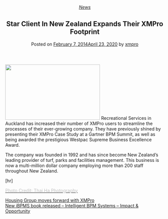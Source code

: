 <div class="large-9 col">
<article class="post-2917 post type-post status-publish format-standard has-post-thumbnail hentry category-news tag-bpm" id="post-2917">
<div class="article-inner">
<header class="entry-header">
<div class="entry-header-text entry-header-text-top text-center">
<h6 class="entry-category is-xsmall"><a href="https://xmpro.com/category/news/" rel="category tag">News</a></h6><h1 class="entry-title">Star Client In New Zealand Expands Their XMPro Footprint</h1><div class="entry-divider is-divider small"></div>
<div class="entry-meta uppercase is-xsmall">
<span class="posted-on">Posted on <a href="https://xmpro.com/star-client-in-new-zealand-expands-their-xmpro-footprint/" rel="bookmark"><time class="entry-date published" datetime="2014-02-07T05:49:08+00:00">February 7, 2014</time><time class="updated" datetime="2020-04-23T00:03:44+00:00">April 23, 2020</time></a></span> <span class="byline">by <span class="meta-author vcard"><a class="url fn n" href="https://xmpro.com/author/xmpro/">xmpro</a></span></span> </div>
</div>
</header>
<div class="entry-content single-page">
<p><img height="175" src="https://xmpro.com/wp-content/uploads/2014/02/small__5945757060-300x175-1.jpg" width="300"/>
Recreational Services in Auckland has increased their number of XMPro users to streamline the processes of their ever-growing company. They have previously shined by presenting their XMPro Case Study at a Gartner BPM Summit, as well as being awarded the prestigious Westpac Supreme Business Excellence Award.</p>
<p>The company was founded in 1992 and has since become New Zealand’s leading provider of turf, parks and facilities management. This business is now a multi-million dollar company employing more than 200 staff throughout New Zealand.</p>
[hr]
<p><span style="color: #c0c0c0;"><a href="http://www.flickr.com/photos/62138788@N06/5945757060/" rel="noopener noreferrer" target="_blank"><span style="color: #c0c0c0;">Photo Credit: Thai Ha Photography</span></a></span></p>
<div class="blog-share text-center"><div class="is-divider medium"></div><div class="social-icons share-icons share-row relative"><a aria-label="Share on WhatsApp" class="icon button circle is-outline tooltip whatsapp show-for-medium" data-action="share/whatsapp/share" href="whatsapp://send?text=Star%20Client%20In%20New%20Zealand%20Expands%20Their%20XMPro%20Footprint - https://xmpro.com/star-client-in-new-zealand-expands-their-xmpro-footprint/" title="Share on WhatsApp"><i class="icon-whatsapp"></i></a><a aria-label="Share on Facebook" class="icon button circle is-outline tooltip facebook" data-label="Facebook" href="https://www.facebook.com/sharer.php?u=https://xmpro.com/star-client-in-new-zealand-expands-their-xmpro-footprint/" onclick="window.open(this.href,this.title,'width=500,height=500,top=300px,left=300px'); return false;" rel="noopener nofollow" target="_blank" title="Share on Facebook"><i class="icon-facebook"></i></a><a aria-label="Share on Twitter" class="icon button circle is-outline tooltip twitter" href="https://twitter.com/share?url=https://xmpro.com/star-client-in-new-zealand-expands-their-xmpro-footprint/" onclick="window.open(this.href,this.title,'width=500,height=500,top=300px,left=300px'); return false;" rel="noopener nofollow" target="_blank" title="Share on Twitter"><i class="icon-twitter"></i></a><a aria-label="Email to a Friend" class="icon button circle is-outline tooltip email" href="/cdn-cgi/l/email-protection#1d226e687f77787e69204e697c6f382f2d5e7174787369382f2d5473382f2d53786a382f2d47787c717c7379382f2d58656d7c73796e382f2d497578746f382f2d45504d6f72382f2d5b7272696d6f7473693b7f727964205e75787e76382f2d6975746e382f2d726869382e5c382f2d7569696d6e382e5c382f5b382f5b65706d6f72337e7270382f5b6e697c6f307e71747873693074733073786a3067787c717c73793078656d7c73796e30697578746f3065706d6f72307b7272696d6f747369382f5b" rel="nofollow" title="Email to a Friend"><i class="icon-envelop"></i></a><a aria-label="Pin on Pinterest" class="icon button circle is-outline tooltip pinterest" href="https://pinterest.com/pin/create/button?url=https://xmpro.com/star-client-in-new-zealand-expands-their-xmpro-footprint/&amp;media=https://xmpro.com/wp-content/uploads/2020/04/Company-Profile.png&amp;description=Star%20Client%20In%20New%20Zealand%20Expands%20Their%20XMPro%20Footprint" onclick="window.open(this.href,this.title,'width=500,height=500,top=300px,left=300px'); return false;" rel="noopener nofollow" target="_blank" title="Pin on Pinterest"><i class="icon-pinterest"></i></a><a aria-label="Share on LinkedIn" class="icon button circle is-outline tooltip linkedin" href="https://www.linkedin.com/shareArticle?mini=true&amp;url=https://xmpro.com/star-client-in-new-zealand-expands-their-xmpro-footprint/&amp;title=Star%20Client%20In%20New%20Zealand%20Expands%20Their%20XMPro%20Footprint" onclick="window.open(this.href,this.title,'width=500,height=500,top=300px,left=300px'); return false;" rel="noopener nofollow" target="_blank" title="Share on LinkedIn"><i class="icon-linkedin"></i></a></div></div></div>
<nav class="navigation-post" id="nav-below" role="navigation">
<div class="flex-row next-prev-nav bt bb">
<div class="flex-col flex-grow nav-prev text-left">
<div class="nav-previous"><a href="https://xmpro.com/housing-group-moves-forward-with-xmpro/" rel="prev"><span class="hide-for-small"><i class="icon-angle-left"></i></span> Housing Group moves forward with XMPro</a></div>
</div>
<div class="flex-col flex-grow nav-next text-right">
<div class="nav-next"><a href="https://xmpro.com/new-ibpms-book-released-intelligent-bpm-systems-impact-opportunity/" rel="next">New iBPMS book released – Intelligent BPM Systems – Impact &amp; Opportunity <span class="hide-for-small"><i class="icon-angle-right"></i></span></a></div> </div>
</div>
</nav>
</div>
</article>
<div class="comments-area" id="comments">
</div>
</div>
